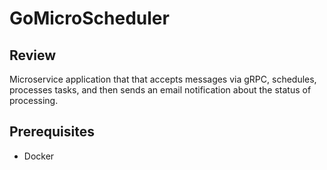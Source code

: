 # GoMicroScheduler

## Review

Microservice application that that accepts messages via gRPC, schedules, processes tasks, and then sends an email notification about the status of processing.

## Prerequisites

- Docker
